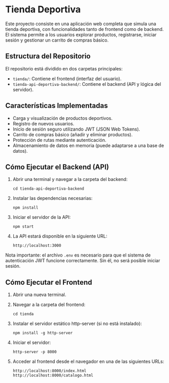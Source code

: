 # Tienda Deportiva

Este proyecto consiste en una aplicación web completa que simula una tienda deportiva, con funcionalidades tanto de frontend como de backend. El sistema permite a los usuarios explorar productos, registrarse, iniciar sesión y gestionar un carrito de compras básico.

## Estructura del Repositorio

El repositorio está dividido en dos carpetas principales:

- `tienda/`: Contiene el frontend (interfaz del usuario).
- `tienda-api-deportiva-backend/`: Contiene el backend (API y lógica del servidor).

## Características Implementadas

- Carga y visualización de productos deportivos.
- Registro de nuevos usuarios.
- Inicio de sesión seguro utilizando JWT (JSON Web Tokens).
- Carrito de compras básico (añadir y eliminar productos).
- Protección de rutas mediante autenticación.
- Almacenamiento de datos en memoria (puede adaptarse a una base de datos).

## Cómo Ejecutar el Backend (API)

1. Abrir una terminal y navegar a la carpeta del backend:

   ```
   cd tienda-api-deportiva-backend
   ```

2. Instalar las dependencias necesarias:

   ```
   npm install
   ```

4. Iniciar el servidor de la API:

   ```
   npm start
   ```

5. La API estará disponible en la siguiente URL:

   ```
   http://localhost:3000
   ```

Nota importante: el archivo `.env` es necesario para que el sistema de autenticación JWT funcione correctamente. Sin él, no será posible iniciar sesión.

## Cómo Ejecutar el Frontend

1. Abrir una nueva terminal.
2. Navegar a la carpeta del frontend:

   ```
   cd tienda
   ```

3. Instalar el servidor estático http-server (si no está instalado):

   ```
   npm install -g http-server
   ```

4. Iniciar el servidor:

   ```
   http-server -p 8000
   ```

5. Acceder al frontend desde el navegador en una de las siguientes URLs:

   ```
   http://localhost:8000/index.html
   http://localhost:8000/catalogo.html
   ```


